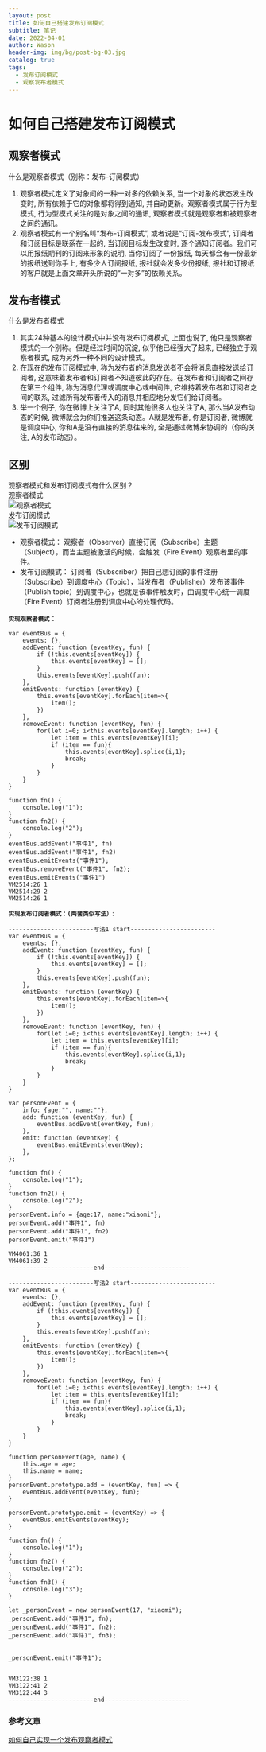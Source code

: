 ```yaml
---
layout: post
title: 如何自己搭建发布订阅模式
subtitle: 笔记
date: 2022-04-01
author: Wason
header-img: img/bg/post-bg-03.jpg
catalog: true
tags:
  - 发布订阅模式
  - 观察发布者模式
---
```


# 如何自己搭建发布订阅模式 #

## 观察者模式 ##
什么是观察者模式（别称：发布-订阅模式）    
1. 观察者模式定义了对象间的一种一对多的依赖关系, 当一个对象的状态发生改变时, 所有依赖于它的对象都将得到通知, 并自动更新。观察者模式属于行为型模式, 行为型模式关注的是对象之间的通讯, 观察者模式就是观察者和被观察者之间的通讯。   
2. 观察者模式有一个别名叫“发布-订阅模式”, 或者说是“订阅-发布模式”, 订阅者和订阅目标是联系在一起的, 当订阅目标发生改变时, 逐个通知订阅者。我们可以用报纸期刊的订阅来形象的说明, 当你订阅了一份报纸, 每天都会有一份最新的报纸送到你手上, 有多少人订阅报纸, 报社就会发多少份报纸, 报社和订报纸的客户就是上面文章开头所说的“一对多”的依赖关系。     


## 发布者模式 ##
什么是发布者模式   
1. 其实24种基本的设计模式中并没有发布订阅模式, 上面也说了, 他只是观察者模式的一个别称。但是经过时间的沉淀, 似乎他已经强大了起来, 已经独立于观察者模式, 成为另外一种不同的设计模式。   
2. 在现在的发布订阅模式中, 称为发布者的消息发送者不会将消息直接发送给订阅者, 这意味着发布者和订阅者不知道彼此的存在。在发布者和订阅者之间存在第三个组件, 称为消息代理或调度中心或中间件, 它维持着发布者和订阅者之间的联系, 过滤所有发布者传入的消息并相应地分发它们给订阅者。   
3. 举一个例子, 你在微博上关注了A, 同时其他很多人也关注了A, 那么当A发布动态的时候, 微博就会为你们推送这条动态。A就是发布者, 你是订阅者, 微博就是调度中心, 你和A是没有直接的消息往来的, 全是通过微博来协调的（你的关注, A的发布动态）。   

## 区别 ##
观察者模式和发布订阅模式有什么区别？   
观察者模式  
![](/img/20220401/2022040101.png "观察者模式")  
发布订阅模式  
![](/img/20220401/2022040102.png "发布订阅模式")  

- 观察者模式： 观察者（Observer）直接订阅（Subscribe）主题（Subject），而当主题被激活的时候，会触发（Fire Event）观察者里的事件。   
- 发布订阅模式： 订阅者（Subscriber）把自己想订阅的事件注册（Subscribe）到调度中心（Topic），当发布者（Publisher）发布该事件（Publish topic）到调度中心，也就是该事件触发时，由调度中心统一调度（Fire Event）订阅者注册到调度中心的处理代码。   

**`实现观察者模式`**：  
```
var eventBus = {
    events: {},
    addEvent: function (eventKey, fun) {
        if (!this.events[eventKey]) {
            this.events[eventKey] = [];
        }
        this.events[eventKey].push(fun);
    },
    emitEvents: function (eventKey) {
        this.events[eventKey].forEach(item=>{
            item();
        })
    },
    removeEvent: function (eventKey, fun) {
        for(let i=0; i<this.events[eventKey].length; i++) {
            let item = this.events[eventKey][i];
            if (item == fun){
                this.events[eventKey].splice(i,1);
                break;
            }
        }
    }
}

function fn() {
    console.log("1");
}
function fn2() {
    console.log("2");
}
eventBus.addEvent("事件1", fn)
eventBus.addEvent("事件1", fn2)
eventBus.emitEvents("事件1");
eventBus.removeEvent("事件1", fn2);
eventBus.emitEvents("事件1")
VM2514:26 1
VM2514:29 2
VM2514:26 1
```

**`实现发布订阅者模式：(两套类似写法）`**:  
```
------------------------写法1 start------------------------
var eventBus = {
    events: {},
    addEvent: function (eventKey, fun) {
        if (!this.events[eventKey]) {
            this.events[eventKey] = [];
        }
        this.events[eventKey].push(fun);
    },
    emitEvents: function (eventKey) {
        this.events[eventKey].forEach(item=>{
            item();
        })
    },
    removeEvent: function (eventKey, fun) {
        for(let i=0; i<this.events[eventKey].length; i++) {
            let item = this.events[eventKey][i];
            if (item == fun){
                this.events[eventKey].splice(i,1);
                break;
            }
        }
    }
}

var personEvent = {
    info: {age:"", name:""},
    add: function (eventKey, fun) {
        eventBus.addEvent(eventKey, fun);
    },
    emit: function (eventKey) {
        eventBus.emitEvents(eventKey);
    },
};

function fn() {
    console.log("1");
}
function fn2() {
    console.log("2");
}
personEvent.info = {age:17, name:"xiaomi"};
personEvent.add("事件1", fn)
personEvent.add("事件1", fn2)
personEvent.emit("事件1")

VM4061:36 1
VM4061:39 2
------------------------end------------------------

------------------------写法2 start------------------------
var eventBus = {
    events: {},
    addEvent: function (eventKey, fun) {
        if (!this.events[eventKey]) {
            this.events[eventKey] = [];
        }
        this.events[eventKey].push(fun);
    },
    emitEvents: function (eventKey) {
        this.events[eventKey].forEach(item=>{
            item();
        })
    },
    removeEvent: function (eventKey, fun) {
        for(let i=0; i<this.events[eventKey].length; i++) {
            let item = this.events[eventKey][i];
            if (item == fun){
                this.events[eventKey].splice(i,1);
                break;
            }
        }
    }
}

function personEvent(age, name) {
    this.age = age;
    this.name = name;
}
personEvent.prototype.add = (eventKey, fun) => {
    eventBus.addEvent(eventKey, fun);
}

personEvent.prototype.emit = (eventKey) => {
    eventBus.emitEvents(eventKey);
}

function fn() {
    console.log("1");
}
function fn2() {
    console.log("2");
}
function fn3() {
    console.log("3");
}

let _personEvent = new personEvent(17, "xiaomi");
_personEvent.add("事件1", fn);
_personEvent.add("事件1", fn2);
_personEvent.add("事件1", fn3);


_personEvent.emit("事件1");


VM3122:38 1
VM3122:41 2
VM3122:44 3
------------------------end------------------------
```
### 参考文章 ###
[如何自己实现一个发布观察者模式][1]  

[1]: https://blog.csdn.net/coucouxie/article/details/108957502